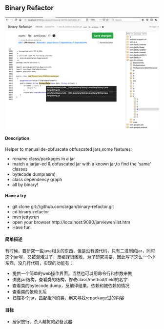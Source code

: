 Binary Refactor
---
![screenshot](screenshot.png)

#### Description

Helper to manual de-obfuscate obfuscated jars,some features:
* rename class/packages in a jar
* match a jarjar-ed & obfuscated jar with a known jar,to find the 'same' classes
* bytecode dump(asm)
* class dependency graph
* all by binary!

#### Have a try
* git clone git://github.com/argan/binary-refactor.git
* cd binary-refactor
* mvn jetty:run
* open your browser http://localhost:9090/jarviewer/list.htm
* Have fun.

#### 简单描述
有时候，要研究一些java相关的东西，但是没有源代码，只有二进制的jar，同时这个jar呢，又被混淆过了，反编译很困难，为了研究需要，因此写了这么一个小东西，没几行代码，实现的功能有：

* 提供一个简单的web操作界面，当然也可以用命令行和参数来做
* 浏览jar结构，查看类的结构，修改class/method/field的名字
* 查看类的bytecode dump，反编译结果，依赖和被依赖的情况
* 查看类的依赖关系
* 扫描多个jar，匹配相同的类，用来寻找repackage过的内容

#### 目标
* 居家旅行、杀人越货的必备武器

